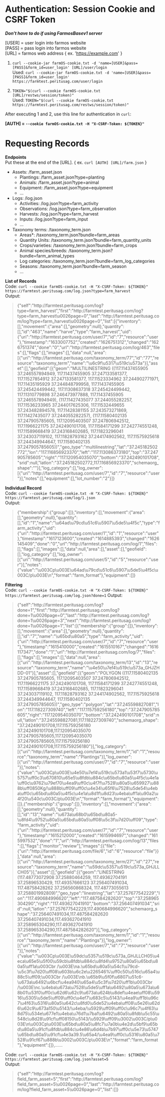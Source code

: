 # **Authentication**: Session Cookie and CSRF Token

***Don't have to do if using FarmosBasev1 server***

[USER] = user login into farmos website<br>
[PASS] = pass login into farmos website<br>
[URL] = farmos web address { ex. 'https://example.com' }

1. `curl --cookie-jar farmOS-cookie.txt -d 'name=[USER]&pass=[PASS]&form_id=user_login' [URL]/user/login` <br>
Used: `curl --cookie-jar farmOS-cookie.txt -d 'name=[USER]&pass=[PASS]&form_id=user_login' https://farmtest.peritusag.com/user/login`

2. `TOKEN="$(curl --cookie farmOS-cookie.txt [URL]/restws/session/token)"`<br>
Used: `TOKEN="$(curl --cookie farmOS-cookie.txt https://farmtest.peritusag.com/restws/session/token)"`

After executing 1 and 2, use this line for authentication in `curl`: 

**[AUTH] = `--cookie farmOS-cookie.txt -H "X-CSRF-Token: ${TOKEN}"`**

# Requesting Records

**Endpoints**<br>
Put these at the end of the [URL]. { ex. `curl [AUTH] [URL]/farm.json` }
- Assets: /farm_asset.json
  - Plantings: /farm_asset.json?type=planting
  - Animals: /farm_asset.json?type=animal
  - Equipment: /farm_asset.json?type=equipment
  - ...
- Logs: /log.json
  - Activities: /log.json?type=farm_activity
  - Observations: /log.json?type=farm_observation
  - Harvests: /log.json?type=farm_harvest
  - Inputs: /log.json?type=farm_input
  - ...
- Taxonomy terms: /taxonomy_term.json
  - Areas*: /taxonomy_term.json?bundle=farm_areas
  - Quantity Units: /taxonomy_term.json?bundle=farm_quantity_units
  - Crops/varieties: /taxonomy_term.json?bundle=farm_crops
  - Animal species/breeds: /taxonomy_term.json?bundle=farm_animal_types
  - Log categories: /taxonomy_term.json?bundle=farm_log_categories
  - Seasons: /taxonomy_term.json?bundle=farm_season
  - ...

**List of Records**<br>
Code: `curl --cookie farmOS-cookie.txt -H "X-CSRF-Token: ${TOKEN}" https://farmtest.peritusag.com/log.json?type=farm_harvest`<br>
Output:
>{"self":"http:\/\/farmtest.peritusag.com\/log?type=farm_harvest","first":"http:\/\/farmtest.peritusag.com\/log?type=farm_harvest\u0026page=0","last":"http:\/\/farmtest.peritusag.com\/log?type=farm_harvest\u0026page=0","list":[{"inventory":[],"movement":{"area":[],"geometry":null},"quantity":[],"id":"463","name":"harve","type":"farm_harvest","uid":{"uri":"http:\/\/farmtest.peritusag.com\/user\/7","id":"7","resource":"user"},"timestamp":"1633007752","created":"1626751312","changed":"1626751374","done":"0","url":"http:\/\/farmtest.peritusag.com\/log\/463","files":[],"flags":[],"images":[],"data":null,"area":[{"uri":"http:\/\/farmtest.peritusag.com\/taxonomy_term\/77","id":"77","resource":"taxonomy_term","name":"\u6c9f\u5317\u519c\u573a"}],"asset":[],"geofield":[{"geom":"MULTILINESTRING ((117.11437455905 37.246557894949, 117.11437455905 37.247133581377, 117.11527854912 37.247133581377, 117.11523334962 37.244902771971, 117.11435195929 37.244848799958, 117.11437455905 37.245424499442, 117.11308637318 37.245424499442, 117.11310779898 37.246473977888, 117.11437455905 37.246557894949), (117.11427435077 37.244055282257, 117.11536233965 37.244017625306, 117.11532449655 37.243482894578, 117.11428381155 37.243573271869, 117.11427435077 37.244055282257), (117.11580402135 37.247905785605, 117.12095403507 37.247806942512, 117.11966221175 37.242490101708, 117.11584171299 37.242774551248, 117.11589668419 37.243168402685, 117.11823296041 37.243037119102, 117.11828793162 37.244174902562, 117.11575925618 37.244349944647, 117.11580402135 37.247905785605))","geo_type":"multilinestring","lat":"37.245182502772","lon":"117.116856923370","left":"117.113086373180","top":"37.247905785605","right":"117.120954035070","bottom":"37.242490101708","srid":null,"latlon":"37.245182502772,117.116856923370","schemaorg_shape":""}],"log_category":[],"log_owner":[{"uri":"http:\/\/farmtest.peritusag.com\/user\/7","id":"7","resource":"user"}],"notes":[],"equipment":[],"lot_number":"2"}]}
 
 **Individual Record**<br>
Code: `curl --cookie farmOS-cookie.txt -H "X-CSRF-Token: ${TOKEN}" https://farmtest.peritusag.com/log/1.json`<br>
Output:
>{"membership":{"group":[]},"inventory":[],"movement":{"area":[],"geometry":null},"quantity":[],"id":"1","name":"\u64ad\u79cd\u51c6\u5907\u5de5\u4f5c","type":"farm_activity","uid":{"uri":"http:\/\/farmtest.peritusag.com\/user\/1","id":"1","resource":"user"},"timestamp":"1617123600","created":"1614885393","changed":"1626145409","done":"0","url":"http:\/\/farmtest.peritusag.com\/log\/1","files":[],"flags":[],"images":[],"data":null,"area":[],"asset":[],"geofield":[],"log_category":[],"log_owner":[{"uri":"http:\/\/farmtest.peritusag.com\/user\/5","id":"5","resource":"user"}],"notes":{"value":"\u003Cp\u003E\u64ad\u79cd\u51c6\u5907\u5de5\u4f5c\u003C\/p\u003E\n","format":"farm_format"},"equipment":[]}

**Filtering**<br>
Code: `curl --cookie farmOS-cookie.txt -H "X-CSRF-Token: ${TOKEN}" https://farmtest.peritusag.com/log.json?done=1`
Output:
>{"self":"http:\/\/farmtest.peritusag.com\/log?done=1","first":"http:\/\/farmtest.peritusag.com\/log?done=1\u0026page=0","last":"http:\/\/farmtest.peritusag.com\/log?done=1\u0026page=3","next":"http:\/\/farmtest.peritusag.com\/log?done=1\u0026page=1","list":[{"membership":{"group":[]},"inventory":[],"movement":{"area":[],"geometry":null},"quantity":[],"id":"7","name":"\u65bd\u80a5","type":"farm_activity","uid":{"uri":"http:\/\/farmtest.peritusag.com\/user\/7","id":"7","resource":"user"},"timestamp":"1615410000","created":"1615510167","changed":"1616117347","done":"1","url":"http:\/\/farmtest.peritusag.com\/log\/7","files":[],"flags":[],"images":[],"data":null,"area":[{"uri":"http:\/\/farmtest.peritusag.com\/taxonomy_term\/13","id":"13","resource":"taxonomy_term","name":"\u4e50\u7ef4\u519c\u573a_GHJZHDD-01"}],"asset":[],"geofield":[{"geom":"POLYGON ((117.11580402135 37.247905785605, 117.12095403507 37.247806942512, 117.11966221175 37.242490101708, 117.11584171299 37.242774551248, 117.11589668419 37.243168402685, 117.11823296041 37.243037119102, 117.11828793162 37.244174902562, 117.11575925618 37.244349944647, 117.11580402135 37.247905785605))","geo_type":"polygon","lat":"37.245598827081","lon":"117.118227309740","left":"117.115759256180","top":"37.247905785605","right":"117.120954035070","bottom":"37.242490101708","srid":null,"latlon":"37.245598827081,117.118227309740","schemaorg_shape":"37.242490101708,117.115759256180 37.242490101708,117.120954035070 37.247905785605,117.120954035070 37.247905785605,117.115759256180 37.242490101708,117.115759256180"}],"log_category":[{"uri":"http:\/\/farmtest.peritusag.com\/taxonomy_term\/1","id":"1","resource":"taxonomy_term","name":"Plantings"}],"log_owner":[{"uri":"http:\/\/farmtest.peritusag.com\/user\/7","id":"7","resource":"user"}],"notes":{"value":"\u003Cp\u003E\u4e50\u7ef4\u519c\u573a1\u53f7\u5730\u5757\uff0c3\u670810\u65e5\u8fdb\u884c\u65bd\u80a5\u4f5c\u4e1a\uff0c\u9762\u79ef70\u4ea9\uff0c\u4f7f\u7528\u80a5\u659927\u888b\uff0850Kg\/\u888b\uff09\uff0c\u4e34\u65f6\u7528\u5de54\u4eba\uff0c\u65bd\u80a5\u4f5c\u4e1a\u8d1f\u8d23\u4eba\uff1a\u90a2\u4f20\u540c\u003C\/p\u003E\n","format":"farm_format"},"equipment":[]},{"membership":{"group":[]},"inventory":[],"movement":{"area":[],"geometry":null},"quantity":[],"id":"13","name":"\u673a\u68b0\u65bd\u80a5-\u8fd4\u9752\u80a5\u65bd\u80a5\uff08\u5c3f\u7d20\uff09","type":"farm_activity","uid":{"uri":"http:\/\/farmtest.peritusag.com\/user\/7","id":"7","resource":"user"},"timestamp":"1615212000","created":"1615994697","changed":"1615997532","done":"1","url":"http:\/\/farmtest.peritusag.com\/log\/13","files":[],"flags":["monitor","review"],"images":[{"file":{"uri":"http:\/\/farmtest.peritusag.com\/file\/6","id":"6","resource":"file"}}],"data":null,"area":[{"uri":"http:\/\/farmtest.peritusag.com\/taxonomy_term\/27","id":"27","resource":"taxonomy_term","name":"\u59dc\u5357\u519c\u573a_GHJLLCH05"}],"asset":[],"geofield":[{"geom":"LINESTRING (117.48773072908 37.25880464259, 117.49362704191 37.25896530429, 117.49357666123 37.256407491034, 117.48758428262 37.256560868324, 117.48773055613 37.258801992809)","geo_type":"linestring","lat":"37.257677542229","lon":"117.490684996620","left":"117.487584282620","top":"37.258965304290","right":"117.493627041910","bottom":"37.256407491034","srid":null,"latlon":"37.257677542229,117.490684996620","schemaorg_shape":"37.256407491034,117.487584282620 37.256407491034,117.493627041910 37.258965304290,117.493627041910 37.258965304290,117.487584282620"}],"log_category":[{"uri":"http:\/\/farmtest.peritusag.com\/taxonomy_term\/1","id":"1","resource":"taxonomy_term","name":"Plantings"}],"log_owner":[{"uri":"http:\/\/farmtest.peritusag.com\/user\/7","id":"7","resource":"user"}],"notes":{"value":"\u003Cp\u003E\u59dc\u5357\u519c\u573a_GHJLLCH05\u4eca\u65e5\u5f00\u59cb\u8fdb\u884c\u8fd4\u9752\u80a5\u65bd\u80a5\uff1a\u003Cbr \/\u003E\na.\u65bd\u80a5\u54c1\u79cd-\u5c3f\u7d20\uff08\u603b\u6c2e\u226546%\uff0c50\u516c\u65a4\u88c5\uff09;\u003Cbr \/\u003E\nb.\u65b9\u5f0f\u6807\u51c6-\u673a\u6492\u6bcf\u4ea940\u65a4\u5c3f\u7d20\uff1b\u003Cbr \/\u003E\nc.\u4eba\u673a\u7528\u5de5\uff1a\u6492\u80a5\u673a\u68b01\u53f0\uff0c\u62d6\u62c9\u673a\u624b\u8def\u4eae\uff08\u5916\u5305\u5de5\uff09\uff0c\u4ef7\u683c5\u5143\/\u4ea9\uff1b\u96c7\u4f63\u5316\u80a5\u642c\u8fd0\u5de52\u4eba\uff08\u5e26\u62d6\u62c9\u673a150\u5143\/\u4eba\/\u5929\uff09\uff0c\u96c7\u4f63\u8d75\u534e\u677e1\u4eba\u76d1\u7ba1\u6492\u80a5\u8fdb\u5c55\u548c\u8d28\u91cf\uff08150\u5143\/\u5929\uff09\u3002\u003C\/p\u003E\n\u003Cp\u003E\u65bd\u80a5\u8fc7\u7a0b\u4e2d\u5bf9\u65bd\u80a5\u91cf\u8fdb\u884c\u4e86\u6d4b\u7b97\uff0c\u5e73\u5747\u65bd\u80a5\u91cf\u4e3a39.5\u65a4\/\u4ea9\uff0c\u5316\u80a5\u7528\u91cf67\u888b\u3002\u003C\/p\u003E\n","format":"farm_format"},"equipment":[]},......

Code: `curl --cookie farmOS-cookie.txt -H "X-CSRF-Token: ${TOKEN}" https://farmtest.peritusag.com/log.json?asset=5`<br>
Output:
>{"self":"http:\/\/farmtest.peritusag.com\/log?field_farm_asset=5","first":"http:\/\/farmtest.peritusag.com\/log?field_farm_asset=5\u0026page=0","last":"http:\/\/farmtest.peritusag.com\/log?field_farm_asset=5\u0026page=0","list":[]}

